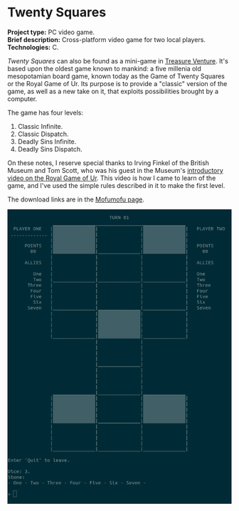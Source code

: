 # Twenty Squares

**Project type:** PC video game.   
**Brief description:** Cross-platform video game for two local players.  
**Technologies:** C.  

*Twenty Squares* can also be found as a mini-game in [Treasure Venture](https://github.com/TheLycorisRadiata/c_game_treasureventure). It's based upon the oldest game known to mankind: a five millenia old mesopotamian board game, known today as the Game of Twenty Squares or the Royal Game of Ur. Its purpose is to provide a "classic" version of the game, as well as a new take on it, that exploits possibilities brought by a computer.  

The game has four levels:
1. Classic Infinite.
2. Classic Dispatch.
3. Deadly Sins Infinite.
4. Deadly Sins Dispatch.

On these notes, I reserve special thanks to Irving Finkel of the British Museum and Tom Scott, who was his guest in the Museum's [introductory video on the Royal Game of Ur](https://www.youtube.com/watch?v=WZskjLq040I). This video is how I came to learn of the game, and I've used the simple rules described in it to make the first level.  

The download links are in the [Mofumofu page](https://www.mofumofustudios.com/works/product/4bfde5d2).  

![](./ingame_screenshot.png)

